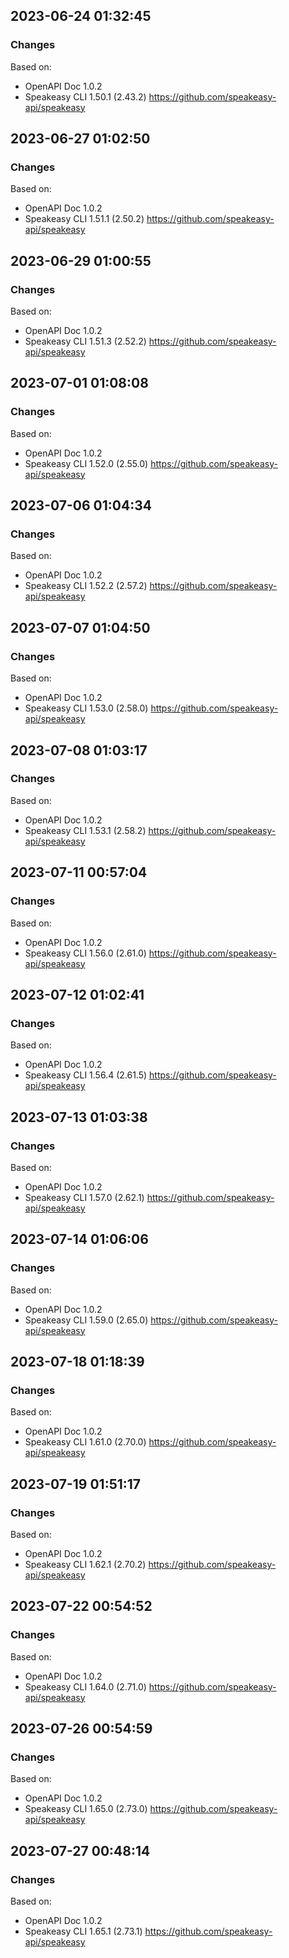 

## 2023-06-24 01:32:45
### Changes
Based on:
- OpenAPI Doc 1.0.2 
- Speakeasy CLI 1.50.1 (2.43.2) https://github.com/speakeasy-api/speakeasy

## 2023-06-27 01:02:50
### Changes
Based on:
- OpenAPI Doc 1.0.2 
- Speakeasy CLI 1.51.1 (2.50.2) https://github.com/speakeasy-api/speakeasy

## 2023-06-29 01:00:55
### Changes
Based on:
- OpenAPI Doc 1.0.2 
- Speakeasy CLI 1.51.3 (2.52.2) https://github.com/speakeasy-api/speakeasy

## 2023-07-01 01:08:08
### Changes
Based on:
- OpenAPI Doc 1.0.2 
- Speakeasy CLI 1.52.0 (2.55.0) https://github.com/speakeasy-api/speakeasy

## 2023-07-06 01:04:34
### Changes
Based on:
- OpenAPI Doc 1.0.2 
- Speakeasy CLI 1.52.2 (2.57.2) https://github.com/speakeasy-api/speakeasy

## 2023-07-07 01:04:50
### Changes
Based on:
- OpenAPI Doc 1.0.2 
- Speakeasy CLI 1.53.0 (2.58.0) https://github.com/speakeasy-api/speakeasy

## 2023-07-08 01:03:17
### Changes
Based on:
- OpenAPI Doc 1.0.2 
- Speakeasy CLI 1.53.1 (2.58.2) https://github.com/speakeasy-api/speakeasy

## 2023-07-11 00:57:04
### Changes
Based on:
- OpenAPI Doc 1.0.2 
- Speakeasy CLI 1.56.0 (2.61.0) https://github.com/speakeasy-api/speakeasy

## 2023-07-12 01:02:41
### Changes
Based on:
- OpenAPI Doc 1.0.2 
- Speakeasy CLI 1.56.4 (2.61.5) https://github.com/speakeasy-api/speakeasy

## 2023-07-13 01:03:38
### Changes
Based on:
- OpenAPI Doc 1.0.2 
- Speakeasy CLI 1.57.0 (2.62.1) https://github.com/speakeasy-api/speakeasy

## 2023-07-14 01:06:06
### Changes
Based on:
- OpenAPI Doc 1.0.2 
- Speakeasy CLI 1.59.0 (2.65.0) https://github.com/speakeasy-api/speakeasy

## 2023-07-18 01:18:39
### Changes
Based on:
- OpenAPI Doc 1.0.2 
- Speakeasy CLI 1.61.0 (2.70.0) https://github.com/speakeasy-api/speakeasy

## 2023-07-19 01:51:17
### Changes
Based on:
- OpenAPI Doc 1.0.2 
- Speakeasy CLI 1.62.1 (2.70.2) https://github.com/speakeasy-api/speakeasy

## 2023-07-22 00:54:52
### Changes
Based on:
- OpenAPI Doc 1.0.2 
- Speakeasy CLI 1.64.0 (2.71.0) https://github.com/speakeasy-api/speakeasy

## 2023-07-26 00:54:59
### Changes
Based on:
- OpenAPI Doc 1.0.2 
- Speakeasy CLI 1.65.0 (2.73.0) https://github.com/speakeasy-api/speakeasy

## 2023-07-27 00:48:14
### Changes
Based on:
- OpenAPI Doc 1.0.2 
- Speakeasy CLI 1.65.1 (2.73.1) https://github.com/speakeasy-api/speakeasy